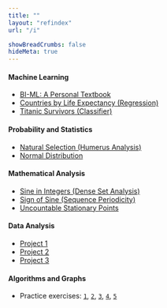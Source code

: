 ```yaml
---
title: ""
layout: "refindex"
url: "/i"

showBreadCrumbs: false
hideMeta: true
---
```


#### Machine Learning
* [BI-ML: A Personal Textbook](/host/ml/textbook/main.pdf)
* [Countries by Life Expectancy (Regression)](/host/ml/projects/life_expectancy.html)
* [Titanic Survivors (Classifier)](/host/ml/projects/titanic.html)

#### Probability and Statistics
* [Natural Selection (Humerus Analysis)](/host/pst/analysis.html)
* [Normal Distribution](/host/pst/norm.html)

#### Mathematical Analysis
* [Sine in Integers (Dense Set Analysis)](/host/ma/sin-everywhere-dense/main.pdf)
* [Sign of Sine (Sequence Periodicity)](/host/ma/sgn-sin-int-periodicity/main.pdf)
* [Uncountable Stationary Points](/host/ma/inf-saddles/main.pdf)

#### Data Analysis
* [Project 1](/host/viz/01/index.html)
* [Project 2](/host/viz/02/index.html)
* [Project 3](/host/viz/03/index.html)

#### Algorithms and Graphs
* Practice exercises:
[`1`](/host/ag/01.pdf),
[`2`](/host/ag/02.pdf),
[`3`](/host/ag/03.pdf),
[`4`](/host/ag/04.pdf),
[`5`](/host/ag/05.pdf)